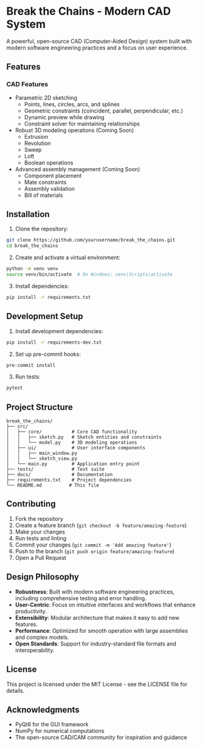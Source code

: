 # Break the Chains - Modern CAD System

A powerful, open-source CAD (Computer-Aided Design) system built with modern software engineering practices and a focus on user experience.

## Features

### CAD Features
- Parametric 2D sketching
  - Points, lines, circles, arcs, and splines
  - Geometric constraints (coincident, parallel, perpendicular, etc.)
  - Dynamic preview while drawing
  - Constraint solver for maintaining relationships
- Robust 3D modeling operations (Coming Soon)
  - Extrusion
  - Revolution
  - Sweep
  - Loft
  - Boolean operations
- Advanced assembly management (Coming Soon)
  - Component placement
  - Mate constraints
  - Assembly validation
  - Bill of materials

## Installation

1. Clone the repository:
```bash
git clone https://github.com/yourusername/break_the_chains.git
cd break_the_chains
```

2. Create and activate a virtual environment:
```bash
python -m venv venv
source venv/bin/activate  # On Windows: venv\Scripts\activate
```

3. Install dependencies:
```bash
pip install -r requirements.txt
```

## Development Setup

1. Install development dependencies:
```bash
pip install -r requirements-dev.txt
```

2. Set up pre-commit hooks:
```bash
pre-commit install
```

3. Run tests:
```bash
pytest
```

## Project Structure

```
break_the_chains/
├── src/
│   ├── core/           # Core CAD functionality
│   │   ├── sketch.py   # Sketch entities and constraints
│   │   └── model.py    # 3D modeling operations
│   ├── ui/             # User interface components
│   │   ├── main_window.py
│   │   └── sketch_view.py
│   └── main.py         # Application entry point
├── tests/              # Test suite
├── docs/               # Documentation
├── requirements.txt    # Project dependencies
└── README.md          # This file
```

## Contributing

1. Fork the repository
2. Create a feature branch (`git checkout -b feature/amazing-feature`)
3. Make your changes
4. Run tests and linting
5. Commit your changes (`git commit -m 'Add amazing feature'`)
6. Push to the branch (`git push origin feature/amazing-feature`)
7. Open a Pull Request

## Design Philosophy

- **Robustness**: Built with modern software engineering practices, including comprehensive testing and error handling.
- **User-Centric**: Focus on intuitive interfaces and workflows that enhance productivity.
- **Extensibility**: Modular architecture that makes it easy to add new features.
- **Performance**: Optimized for smooth operation with large assemblies and complex models.
- **Open Standards**: Support for industry-standard file formats and interoperability.

## License

This project is licensed under the MIT License - see the LICENSE file for details.

## Acknowledgments

- PyQt6 for the GUI framework
- NumPy for numerical computations
- The open-source CAD/CAM community for inspiration and guidance